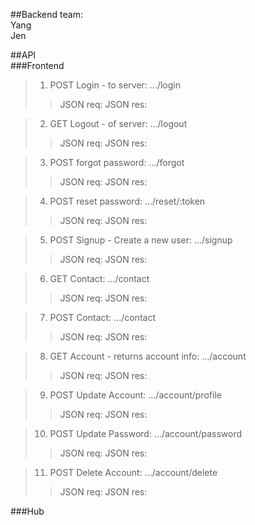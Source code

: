 ##Backend team:<br/>
Yang<br/>
Jen<br/>

##API<br/>
###Frontend<br/>
>1. POST Login - to server: .../login <br/>
>> JSON req:
>> JSON res:

>2. GET Logout - of server: .../logout <br/>
>> JSON req:
>> JSON res:

>3. POST forgot password: .../forgot <br/>
>> JSON req:
>> JSON res:

>4. POST reset password: .../reset/:token <br/>
>> JSON req:
>> JSON res:

>5. POST Signup - Create a new user: .../signup <br/>
>> JSON req:
>> JSON res:

>6. GET Contact: .../contact <br/>
>> JSON req:
>> JSON res:

>7. POST Contact: .../contact <br/>
>> JSON req:
>> JSON res:

>8. GET Account - returns account info: .../account <br/>
>> JSON req:
>> JSON res:

>9. POST Update Account: .../account/profile <br/>
>> JSON req:
>> JSON res:

>10. POST Update Password: .../account/password <br/>
>> JSON req:
>> JSON res:

>11. POST Delete Account: .../account/delete <br/>
>> JSON req:
>> JSON res:

###Hub<br/>
